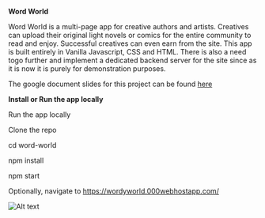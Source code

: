 **Word World**

Word World is a multi-page app for creative authors and artists. Creatives can upload their original light novels or comics for the entire community to read and enjoy. Successful creatives can even earn from the site. This app is built entirely in Vanilla Javascript, CSS and HTML. There is also a need togo further and implement a dedicated backend server for the site since as it is now it is purely for demonstration purposes.

The google document slides for this project can be found [here](https://docs.google.com/presentation/d/1Lls7dYujnlm3KECTTSAc_RQeTxqDKOXiz6vIiUV5MHo/edit?usp=sharing)

**Install or Run the app locally**

Run the app locally

Clone the repo

cd word-world

npm install

npm start

Optionally, navigate to https://wordyworld.000webhostapp.com/

  ![Alt text](https://github.com/nathankuts/Word-World/blob/master/assets/video1216511316.gif?raw=true)
